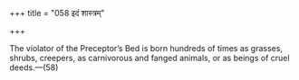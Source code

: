+++
title = "058 इदं शास्त्रम्"

+++

The violator of the Preceptor’s Bed is born hundreds of times as grasses, shrubs, creepers, as carnivorous and fanged animals, or as beings of cruel deeds.—(58)